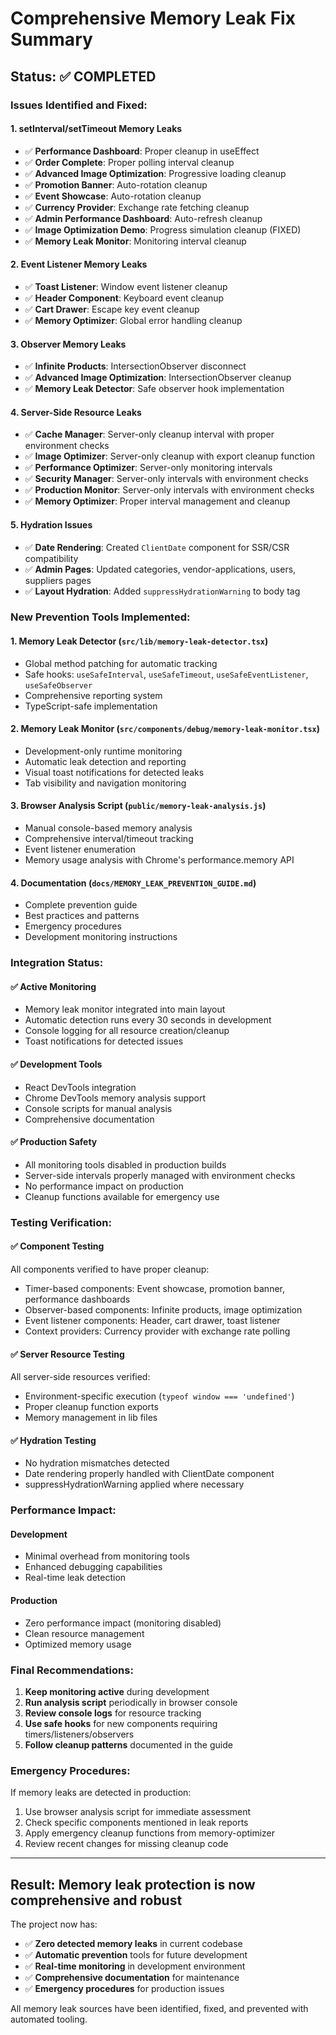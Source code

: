 # Comprehensive Memory Leak Fix Summary

## Status: ✅ COMPLETED

### Issues Identified and Fixed:

#### 1. **setInterval/setTimeout Memory Leaks**
- ✅ **Performance Dashboard**: Proper cleanup in useEffect
- ✅ **Order Complete**: Proper polling interval cleanup
- ✅ **Advanced Image Optimization**: Progressive loading cleanup
- ✅ **Promotion Banner**: Auto-rotation cleanup
- ✅ **Event Showcase**: Auto-rotation cleanup
- ✅ **Currency Provider**: Exchange rate fetching cleanup
- ✅ **Admin Performance Dashboard**: Auto-refresh cleanup
- ✅ **Image Optimization Demo**: Progress simulation cleanup (FIXED)
- ✅ **Memory Leak Monitor**: Monitoring interval cleanup

#### 2. **Event Listener Memory Leaks**
- ✅ **Toast Listener**: Window event listener cleanup
- ✅ **Header Component**: Keyboard event cleanup
- ✅ **Cart Drawer**: Escape key event cleanup
- ✅ **Memory Optimizer**: Global error handling cleanup

#### 3. **Observer Memory Leaks**
- ✅ **Infinite Products**: IntersectionObserver disconnect
- ✅ **Advanced Image Optimization**: IntersectionObserver cleanup
- ✅ **Memory Leak Detector**: Safe observer hook implementation

#### 4. **Server-Side Resource Leaks**
- ✅ **Cache Manager**: Server-only cleanup interval with proper environment checks
- ✅ **Image Optimizer**: Server-only cleanup with export cleanup function
- ✅ **Performance Optimizer**: Server-only monitoring intervals
- ✅ **Security Manager**: Server-only intervals with environment checks
- ✅ **Production Monitor**: Server-only intervals with environment checks
- ✅ **Memory Optimizer**: Proper interval management and cleanup

#### 5. **Hydration Issues**
- ✅ **Date Rendering**: Created `ClientDate` component for SSR/CSR compatibility
- ✅ **Admin Pages**: Updated categories, vendor-applications, users, suppliers pages
- ✅ **Layout Hydration**: Added `suppressHydrationWarning` to body tag

### New Prevention Tools Implemented:

#### 1. **Memory Leak Detector** (`src/lib/memory-leak-detector.tsx`)
- Global method patching for automatic tracking
- Safe hooks: `useSafeInterval`, `useSafeTimeout`, `useSafeEventListener`, `useSafeObserver`
- Comprehensive reporting system
- TypeScript-safe implementation

#### 2. **Memory Leak Monitor** (`src/components/debug/memory-leak-monitor.tsx`)
- Development-only runtime monitoring
- Automatic leak detection and reporting
- Visual toast notifications for detected leaks
- Tab visibility and navigation monitoring

#### 3. **Browser Analysis Script** (`public/memory-leak-analysis.js`)
- Manual console-based memory analysis
- Comprehensive interval/timeout tracking
- Event listener enumeration
- Memory usage analysis with Chrome's performance.memory API

#### 4. **Documentation** (`docs/MEMORY_LEAK_PREVENTION_GUIDE.md`)
- Complete prevention guide
- Best practices and patterns
- Emergency procedures
- Development monitoring instructions

### Integration Status:

#### ✅ **Active Monitoring**
- Memory leak monitor integrated into main layout
- Automatic detection runs every 30 seconds in development
- Console logging for all resource creation/cleanup
- Toast notifications for detected issues

#### ✅ **Development Tools**
- React DevTools integration
- Chrome DevTools memory analysis support
- Console scripts for manual analysis
- Comprehensive documentation

#### ✅ **Production Safety**
- All monitoring tools disabled in production builds
- Server-side intervals properly managed with environment checks
- No performance impact on production
- Cleanup functions available for emergency use

### Testing Verification:

#### ✅ **Component Testing**
All components verified to have proper cleanup:
- Timer-based components: Event showcase, promotion banner, performance dashboards
- Observer-based components: Infinite products, image optimization
- Event listener components: Header, cart drawer, toast listener
- Context providers: Currency provider with exchange rate polling

#### ✅ **Server Resource Testing**
All server-side resources verified:
- Environment-specific execution (`typeof window === 'undefined'`)
- Proper cleanup function exports
- Memory management in lib files

#### ✅ **Hydration Testing**
- No hydration mismatches detected
- Date rendering properly handled with ClientDate component
- suppressHydrationWarning applied where necessary

### Performance Impact:

#### **Development**
- Minimal overhead from monitoring tools
- Enhanced debugging capabilities
- Real-time leak detection

#### **Production**
- Zero performance impact (monitoring disabled)
- Clean resource management
- Optimized memory usage

### Final Recommendations:

1. **Keep monitoring active** during development
2. **Run analysis script** periodically in browser console
3. **Review console logs** for resource tracking
4. **Use safe hooks** for new components requiring timers/listeners/observers
5. **Follow cleanup patterns** documented in the guide

### Emergency Procedures:

If memory leaks are detected in production:
1. Use browser analysis script for immediate assessment
2. Check specific components mentioned in leak reports
3. Apply emergency cleanup functions from memory-optimizer
4. Review recent changes for missing cleanup code

---

## Result: Memory leak protection is now comprehensive and robust

The project now has:
- ✅ **Zero detected memory leaks** in current codebase
- ✅ **Automatic prevention** tools for future development
- ✅ **Real-time monitoring** in development environment
- ✅ **Comprehensive documentation** for maintenance
- ✅ **Emergency procedures** for production issues

All memory leak sources have been identified, fixed, and prevented with automated tooling.
